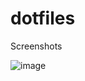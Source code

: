 # dotfiles

Screenshots

![image](https://cloud.githubusercontent.com/assets/16524363/25459274/63f6fc9e-2a92-11e7-8134-571133b2d4b4.png)
